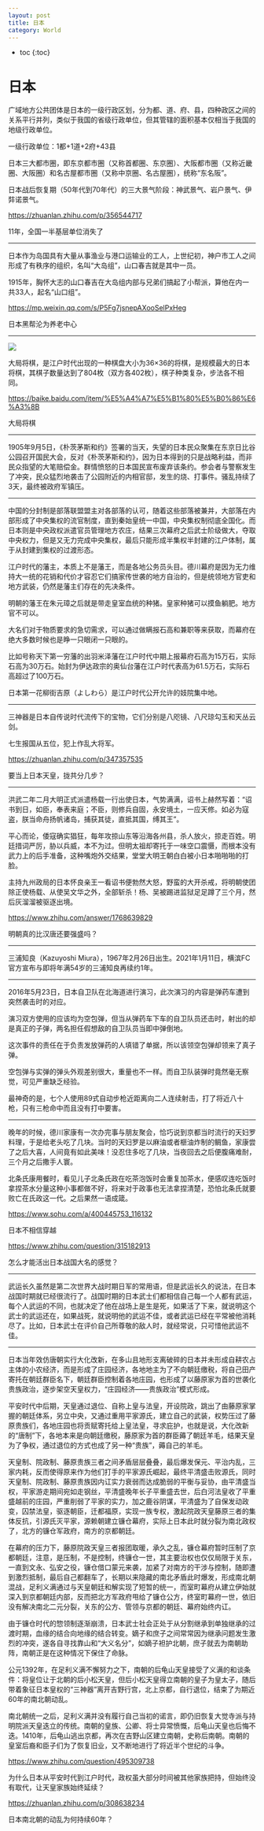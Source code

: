 ```yaml
---
layout: post
title: 日本
category: World 
---
```


* toc
{:toc}

# 日本

广域地方公共团体是日本的一级行政区划，分为都、道、府、县，四种政区之间的关系平行并列，类似于我国的省级行政单位，但其管辖的面积基本仅相当于我国的地级行政单位。

一级行政单位：1都+1道+2府+43县

日本三大都市圈，即东京都市圈（又称首都圈、东京圈）、大阪都市圈（又称近畿圈、大阪圈）和名古屋都市圈（又称中京圈、名古屋圈），统称“东名阪”。

日本战后恢复期（50年代到70年代）的三大景气阶段：神武景气、岩户景气、伊弉诺景气。

https://zhuanlan.zhihu.com/p/356544717

11年，全国一半基层单位消失了

---

日本作为岛国具有大量从事渔业与港口运输业的工人，上世纪初，神户市工人之间形成了有秩序的组织，名叫“大岛组”，山口春吉就是其中一员。

1915年，胸怀大志的山口春吉在大岛组内部与兄弟们搞起了小帮派，算他在内一共33人，起名“山口组”。

https://mp.weixin.qq.com/s/P5Fg7jsnepAXooSelPxHeg

日本黑帮沦为养老中心

---

![](/images/img3/jiang_qi.jpg)

大局将棋，是江户时代出现的一种棋盘大小为36×36的将棋，是规模最大的日本将棋，其棋子数量达到了804枚（双方各402枚），棋子种类复杂，步法各不相同。

https://baike.baidu.com/item/%E5%A4%A7%E5%B1%80%E5%B0%86%E6%A3%8B

大局将棋

---

1905年9月5日，《朴茨茅斯和约》签署的当天，失望的日本民众聚集在东京日比谷公园召开国民大会，反对《朴茨茅斯和约》，因为日本得到的只是战略利益，而非民众指望的大笔赔偿金。群情愤怒的日本国民宣布废弃该条约。参会者与警察发生了冲突，民众猛烈地袭击了公园附近的内相官邸，发生的烧、打事件。骚乱持续了3天，最终被政府军镇压。

---

中国的分封制是部落联盟盟主对各部落的认可，随着这些部落被兼并，大部落在内部形成了中央集权的流官制度，直到秦始皇统一中国，中央集权制彻底全国化。而日本则是中央政权派遣官员管理地方农庄，结果三次幕府之后武士阶级做大，夺取中央权力，但是又无力完成中央集权，最后只能形成半集权半封建的江户体制，属于从封建到集权的过渡形态。

江户时代的藩主，本质上不是藩王，而是各地公务员头目。德川幕府是因为无力维持大一统的花销和代价才容忍它们搞家传世袭的地方自治的，但是统领地方官吏和地方武装，仍然是藩主们存在的先决条件。

明朝的藩王在朱元璋之后就是带走皇室血统的种猪。皇家种猪可以摸鱼躺肥。地方官不可以。

大名们对于物质要求的急切需求，可以通过做瞒报石高和兼职等来获取，而幕府在绝大多数时候也是睁一只眼闭一只眼的。

比如号称天下第一穷藩的出羽米泽藩在江户时代中期上报幕府石高为15万石，实际石高为30万石。始封为伊达政宗的奥仙台藩在江户时代表高为61.5万石，实际石高超过了100万石。

日本第一花柳街吉原（よしわら）是江户时代公开允许的妓院集中地。

---

三神器是日本自传说时代流传下的宝物，它们分别是八咫镜、八尺琼勾玉和天丛云剑。

七生报国从五位，犯上作乱大将军。

https://zhuanlan.zhihu.com/p/347357535

要当上日本天皇，拢共分几步？

---

洪武二年二月大明正式派遣杨载一行出使日本，气势满满，诏书上赫然写着：“诏书到日，如臣，奉表来庭；不臣，则修兵自固，永安境土，一应天修。如必为寇盗，朕当命舟扬帆诸岛，捕获其徒，直抵其国，缚其王”。

平心而论，倭寇确实猖狂，每年攻掠山东等沿海各州县，杀人放火，掠走百姓。明廷措词严厉，胁以兵威，本不为过。但明太祖却寄托于一味空口震慑，而根本没有武力上的后手准备，这种嘴炮外交结果，堂堂大明王朝白白被小日本啪啪啪的打脸。

主持九州政局的日本怀良亲王一看诏书便勃然大怒，野蛮的大开杀戒，将明朝使团除正使杨载、从使吴文华之外，全部斩杀！杨、吴被踢进监狱足足蹲了三个月，然后灰溜溜被驱逐出境。

https://www.zhihu.com/answer/1768639829

明朝真的比汉唐还要强盛吗？

---

三浦知良（Kazuyoshi Miura），1967年2月26日出生。2021年1月11日，横滨FC官方宣布与即将年满54岁的三浦知良再续约1年。

---

2016年5月23日，日本自卫队在北海道进行演习，此次演习的内容是弹药车遭到突然袭击时的对应。

演习双方使用的应该均为空包弹，但当从弹药车下车的自卫队员还击时，射出的却是真正的子弹，两名担任假想敌的自卫队员当即中弹倒地。

这次事件的责任在于负责发放弹药的人填错了单据，所以该领空包弹却领来了真子弹。

空包弹与实弹的弹头外观差别很大，重量也不一样。而自卫队装弹时竟然毫无察觉，可见严重缺乏经验。

最神奇的是，七个人使用89式自动步枪近距离向二人连续射击，打了将近八十枪，只有三枪命中而且没有打中要害。

---

晚年的时候，德川家康有一次办完事与朋友聚会，恰巧说到京都当时流行的天妇罗料理，于是给老头吃了几块。当时的天妇罗是以麻油或者榧油炸制的鲷鱼，家康尝了之后大喜，人间竟有如此美味！没忍住多吃了几块，当夜回去之后便腹痛难耐，三个月之后撒手人寰。

北条氏康用餐时，看见儿子北条氏政在吃茶泡饭时会重复加茶水，便感叹连吃饭时拿捏茶水分量这种小事都做不好，将来对于政事也无法拿捏清楚，恐怕北条氏就要败亡在氏政这一代。之后果然一语成箴。

https://www.sohu.com/a/400445753_116132

日本不相信穿越

https://www.zhihu.com/question/315182913

怎么才能活出日本战国大名的感觉？

---

武运长久虽然是第二次世界大战时期日军的常用语，但是武运长久的说法，在日本战国时期就已经很流行了。战国时期的日本武士们都相信自己每一个人都有武运，每个人武运的不同，也就决定了他在战场上是生是死，如果活了下来，就说明这个武士的武运还在，如果战死，就说明他的武运不佳，或者武运已经在平常被他消耗尽了。比如，日本武士在评价自己所尊敬的敌人时，就经常说，只可惜他武运不佳。

---

日本当年效仿唐朝实行大化改新，在多山且地形支离破碎的日本并未形成自耕农占主体的小农经济，而是形成了庄园经济，各地地主为了不向朝廷缴税，将自己田产寄托在朝廷群臣名下，朝廷群臣控制着各地庄园，也形成了以藤原家为首的世袭化贵族政治，逐步架空天皇权力，“庄园经济——贵族政治”模式形成。

平安时代中后期，天皇通过退位、自称上皇与法皇，开设院政，跳出了由藤原家掌握的朝廷体系，另立中央，又通过重用平家源氏，建立自己的武装，权势压过了藤原贵族们，各地庄园也将贡赋寄托给上皇法皇，寻求庇护，也就是说，大化改新的“唐制”下，各地本来是向朝廷缴税，藤原家为首的群臣薅了朝廷羊毛，结果天皇为了争权，通过退位的方式也成了另一种“贵族”，薅自己的羊毛。

天皇制、院政制、藤原贵族三者之间矛盾层层叠叠，最后爆发保元、平治内乱，三家内耗，反而使得原来作为他们打手的平家源氏崛起，最终平清盛击败源氏，同时天皇制、院政制、藤原贵族因内讧实力衰弱而达成脆弱的平衡与妥协，由平清盛当权，平家游走期间宛如走钢丝，平清盛晚年长子平重盛去世，后白河法皇收了平重盛越前的庄园，严重削弱了平家的实力，加之鹿谷阴谋，平清盛为了自保发动政变，囚禁法皇，驱逐朝臣，迁都福原，实现一族专权，激起院政天皇藤原三者的集体反抗，引源氏灭平家，源赖朝建立镰仓幕府，实际上日本此时就分裂为南北政权了，北方的镰仓军政府，南方的京都朝廷。

在幕府的压力下，藤原院政天皇三者报团取暖，承久之乱，镰仓幕府暂时压制了京都朝廷，注意，是压制，不是控制，终镰仓一世，其主要治权也仅仅局限于关东，一直到文永、弘安之役，镰仓借口蒙元来袭，加紧了对南方的干涉与控制，随即遭到激烈抵制，最后自己都翻车了，长期以来隐藏的南北矛盾此时爆发，形成南北朝混战，足利义满通过与天皇朝廷和解实现了短暂的统一，而室町幕府从建立伊始就深入到京都朝廷内部，反而把北方军政府甩给了镰仓公方，终室町幕府一世，依旧没有解决南北二元分裂，关东的公方、管领与京都的朝廷、幕府始终内讧。

由于镰仓时代的惣领制逐渐崩溃，日本武士社会正处于从分割继承到单独继承的过渡时期，血缘的结合向地缘的结合转变。嫡子和庶子之间常常因为继承问题发生激烈的冲突，遂各自寻找靠山和“大义名分”，如嫡子袒护北朝，庶子就去为南朝助阵，南朝正是在这种情况下保住了命脉。

公元1392年，在足利义满不懈努力之下，南朝的后龟山天皇接受了义满的和谈条件：将皇位让于北朝的后小松天皇，但后小松天皇得立南朝的皇子为皇太子，随后带着象征日本皇权的“三神器”离开吉野行宫，北上京都，自行退位，结束了为期近60年的南北朝动乱。

南北朝统一之后，足利义满并没有履行自己当初的诺言，即仍旧恢复大觉寺派与持明院派天皇迭立的传统。南朝的皇族、公卿、将士异常愤慨，后龟山天皇也后悔不迭。1410年，后龟山逃出京都，再次在吉野山区建立南朝，史称后南朝。南朝的皇室后裔和臣子们为了恢复旧业，又不断地进行了将近半个世纪的斗争。

https://www.zhihu.com/question/495309738

为什么日本从平安时代到江户时代，政权虽大部分时间被其他家族把持，但始终没有取代，让天皇家族始终延续？

https://zhuanlan.zhihu.com/p/308638234

日本南北朝的动乱为何持续60年？
